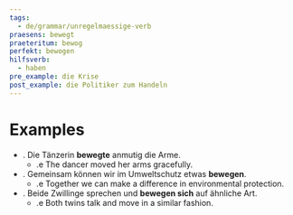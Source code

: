 ```yaml
---
tags:
  - de/grammar/unregelmaessige-verb
praesens: bewegt
praeteritum: bewog
perfekt: bewogen
hilfsverb:
  - haben
pre_example: die Krise
post_example: die Politiker zum Handeln
---
```


# Examples
- . Die Tänzerin **bewegte** anmutig die Arme.
	- .e The dancer moved her arms gracefully.
- . Gemeinsam können wir im Umweltschutz etwas **bewegen**.
	- .e Together we can make a difference in environmental protection.
- . Beide Zwillinge sprechen und **bewegen sich** auf ähnliche Art.
	- .e Both twins talk and move in a similar fashion.
